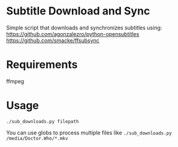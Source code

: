 # Subtitle Download and Sync

Simple script that downloads and synchronizes subtitles using:
https://github.com/agonzalezro/python-opensubtitles
https://github.com/smacke/ffsubsync

# Requirements
ffmpeg

# Usage
`./sub_downloads.py filepath`

You can use globs to process multiple files like
`./sub_downloads.py /media/Doctor.Who/*.mkv`

